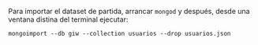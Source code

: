 Para importar el dataset de partida, arrancar `mongod` y después, desde una
ventana distina del terminal ejecutar:

```
mongoimport --db giw --collection usuarios --drop usuarios.json
```
